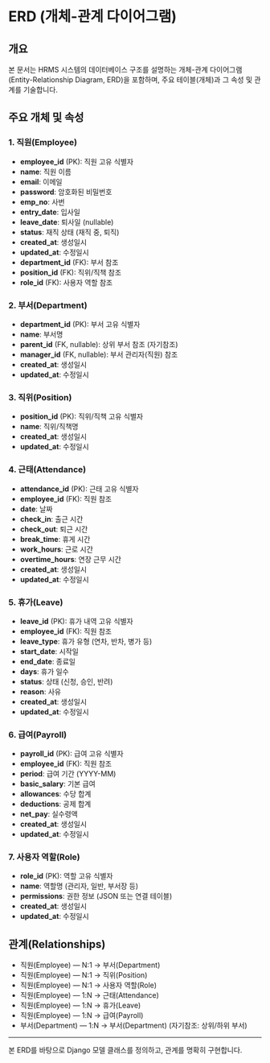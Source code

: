 # ERD (개체-관계 다이어그램)

## 개요
본 문서는 HRMS 시스템의 데이터베이스 구조를 설명하는 개체-관계 다이어그램(Entity-Relationship Diagram, ERD)을 포함하며, 주요 테이블(개체)과 그 속성 및 관계를 기술합니다.

## 주요 개체 및 속성

### 1. 직원(Employee)
- **employee_id** (PK): 직원 고유 식별자
- **name**: 직원 이름
- **email**: 이메일
- **password**: 암호화된 비밀번호
- **emp_no**: 사번
- **entry_date**: 입사일
- **leave_date**: 퇴사일 (nullable)
- **status**: 재직 상태 (재직 중, 퇴직)
- **created_at**: 생성일시
- **updated_at**: 수정일시
- **department_id** (FK): 부서 참조
- **position_id** (FK): 직위/직책 참조
- **role_id** (FK): 사용자 역할 참조

### 2. 부서(Department)
- **department_id** (PK): 부서 고유 식별자
- **name**: 부서명
- **parent_id** (FK, nullable): 상위 부서 참조 (자기참조)
- **manager_id** (FK, nullable): 부서 관리자(직원) 참조
- **created_at**: 생성일시
- **updated_at**: 수정일시

### 3. 직위(Position)
- **position_id** (PK): 직위/직책 고유 식별자
- **name**: 직위/직책명
- **created_at**: 생성일시
- **updated_at**: 수정일시

### 4. 근태(Attendance)
- **attendance_id** (PK): 근태 고유 식별자
- **employee_id** (FK): 직원 참조
- **date**: 날짜
- **check_in**: 출근 시간
- **check_out**: 퇴근 시간
- **break_time**: 휴게 시간
- **work_hours**: 근로 시간
- **overtime_hours**: 연장 근무 시간
- **created_at**: 생성일시
- **updated_at**: 수정일시

### 5. 휴가(Leave)
- **leave_id** (PK): 휴가 내역 고유 식별자
- **employee_id** (FK): 직원 참조
- **leave_type**: 휴가 유형 (연차, 반차, 병가 등)
- **start_date**: 시작일
- **end_date**: 종료일
- **days**: 휴가 일수
- **status**: 상태 (신청, 승인, 반려)
- **reason**: 사유
- **created_at**: 생성일시
- **updated_at**: 수정일시

### 6. 급여(Payroll)
- **payroll_id** (PK): 급여 고유 식별자
- **employee_id** (FK): 직원 참조
- **period**: 급여 기간 (YYYY-MM)
- **basic_salary**: 기본 급여
- **allowances**: 수당 합계
- **deductions**: 공제 합계
- **net_pay**: 실수령액
- **created_at**: 생성일시
- **updated_at**: 수정일시

### 7. 사용자 역할(Role)
- **role_id** (PK): 역할 고유 식별자
- **name**: 역할명 (관리자, 일반, 부서장 등)
- **permissions**: 권한 정보 (JSON 또는 연결 테이블)
- **created_at**: 생성일시
- **updated_at**: 수정일시

## 관계(Relationships)
- 직원(Employee) — N:1 → 부서(Department)
- 직원(Employee) — N:1 → 직위(Position)
- 직원(Employee) — N:1 → 사용자 역할(Role)
- 직원(Employee) — 1:N → 근태(Attendance)
- 직원(Employee) — 1:N → 휴가(Leave)
- 직원(Employee) — 1:N → 급여(Payroll)
- 부서(Department) — 1:N → 부서(Department) (자기참조: 상위/하위 부서)

---

본 ERD를 바탕으로 Django 모델 클래스를 정의하고, 관계를 명확히 구현합니다.